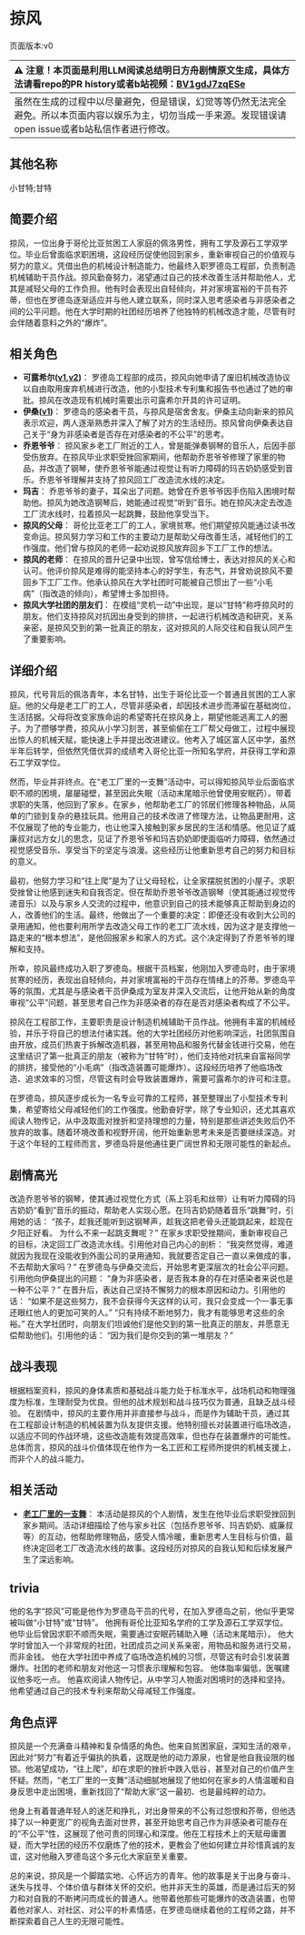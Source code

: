 # 掠风
页面版本:v0
 

| :warning: 注意！本页面是利用LLM阅读总结明日方舟剧情原文生成，具体方法请看repo的PR history或者b站视频：[BV1gdJ7zqESe](https://www.bilibili.com/video/BV1gdJ7zqESe/)         |
|:----------------------------|
| 虽然在生成的过程中以尽量避免，但是错误，幻觉等等仍然无法完全避免。所以本页面内容以娱乐为主，切勿当成一手来源。发现错误请open issue或者b站私信作者进行修改。|



## 其他名称
小甘特;甘特
## 简要介绍
掠风，一位出身于哥伦比亚贫困工人家庭的佩洛男性，拥有工学及源石工学双学位。毕业后曾面临求职困境，这段经历促使他回到家乡，重新审视自己的价值观与努力的意义。凭借出色的机械设计制造能力，他最终入职罗德岛工程部，负责制造机械辅助干员作战。掠风勤奋努力，渴望通过自己的技术改善生活并帮助他人，尤其是减轻父母的工作负担。他有时会表现出自轻倾向，并对家境富裕的干员有芥蒂，但也在罗德岛逐渐适应并与他人建立联系，同时深入思考感染者与非感染者之间的公平问题。他在大学时期的社团经历培养了他独特的机械改造才能，尽管有时会伴随着意料之外的“爆炸”。
## 相关角色
-   **可露希尔([v1](extended_char_ke_lu_xi_er.md),[v2](../char_v3/extended_char_ke_lu_xi_er.md))**： 罗德岛工程部的成员，掠风向她申请了废旧机械改造协议以自由取用废弃机械进行改造，他的小型技术专利集和报告书也通过了她的审批。掠风在改造现有机械时需要出示可露希尔开具的许可证明。
-   **伊桑([v1](char_355_ethan.md))**： 罗德岛的感染者干员，与掠风是宿舍舍友。伊桑主动向新来的掠风表示欢迎，两人逐渐熟悉并深入了解了对方的生活经历。掠风曾向伊桑表达自己关于“身为非感染者是否存在对感染者的不公平”的思考。
-   **乔恩爷爷**： 掠风家乡老工厂附近的工人，曾是能弹奏钢琴的音乐人，后因手部受伤放弃。在掠风毕业求职受挫回家期间，他帮助乔恩爷爷修理了家里的物品，并改造了钢琴，使乔恩爷爷能通过视觉让有听力障碍的玛吉奶奶感受到音乐。乔恩爷爷理解并支持了掠风回工厂改造流水线的决定。
-   **玛吉**： 乔恩爷爷的妻子，耳朵出了问题。她曾在乔恩爷爷因手伤陷入困境时帮助他。掠风为她改造钢琴后，她能通过视觉“听到”音乐。她在掠风决定去改造工厂流水线时，拉着掠风一起跳舞，鼓励他享受当下。
-   **掠风的父母**： 哥伦比亚老工厂的工人，家境贫寒。他们期望掠风能通过读书改变命运。掠风努力学习和工作的主要动力是帮助父母改善生活，减轻他们的工作强度。他们曾与掠风的老师一起劝说掠风放弃回乡下工厂工作的想法。
-   **掠风的老师**： 在掠风的晋升记录中出现，曾写信给博士，表达对掠风的关心和认可。他评价掠风是难得的能坚持本心的好学生，有志气，并曾劝说掠风不要回乡下工厂工作。他承认掠风在大学社团时可能被自己惯出了一些“小毛病”（指改造的倾向），希望博士多加担待。
-   **掠风大学社团的朋友们**： 在模组“灵机一动”中出现，是以“甘特”称呼掠风时的朋友。他们支持掠风对抗因出身受到的排挤，一起进行机械改造和研究，关系亲密，是掠风交到的第一批真正的朋友，这对掠风的人际交往和自我认同产生了重要影响。
## 详细介绍
掠风，代号背后的佩洛青年，本名甘特，出生于哥伦比亚一个普通且贫困的工人家庭。他的父母是老工厂的工人，尽管非感染者，却因技术进步而滞留在基础岗位，生活拮据。父母将改变家族命运的希望寄托在掠风身上，期望他能逃离工人的圈子。为了攒够学费，掠风从小学习刻苦，甚至偷偷在工厂帮父母做工，过程中展现出惊人的机械天赋，能快速上手并提出改进建议。他考入了城区富人区中学，虽然半年后转学，但依然凭借优异的成绩考入哥伦比亚一所知名学府，并获得工学和源石工学双学位。

然而，毕业并非终点。在“老工厂里的一支舞”活动中，可以得知掠风毕业后面临求职不顺的困境，屡屡碰壁，甚至因此失眠（活动末尾暗示他曾使用安眠药）。带着求职的失落，他回到了家乡。在家乡，他帮助老工厂的邻居们修理各种物品，从简单的门锁到复杂的悬挂玩具。他用自己的技术改进了修理方法，让物品更耐用，这不仅展现了他的专业能力，也让他深入接触到家乡居民的生活和情感。他见证了威廉叔对远方女儿的思念，见证了乔恩爷爷和玛吉奶奶即使面临听力障碍，依然通过视觉感受音乐、享受当下的坚定与浪漫。这些经历让他重新思考自己的努力和目标的意义。

最初，他努力学习和“往上爬”是为了让父母轻松，让全家摆脱贫困的小屋子。求职受挫曾让他感到迷失和自我否定。但在帮助乔恩爷爷改造钢琴（使其能通过视觉传递音乐）以及与家乡人交流的过程中，他意识到自己的技术能够真正帮助到身边的人，改善他们的生活。最终，他做出了一个重要的决定：即便还没有收到大公司的录用通知，他也要利用所学去改造父母工作的老工厂流水线，因为这才是支撑他一路走来的“根本想法”，是他回报家乡和家人的方式。这个决定得到了乔恩爷爷的理解和支持。

所幸，掠风最终成功入职了罗德岛。根据干员档案，他刚加入罗德岛时，由于家境贫寒的经历，表现出自轻倾向，并对家境富裕的干员存在情绪上的芥蒂。罗德岛平等的氛围，尤其是与感染者干员伊桑成为室友并深入交流后，让他开始从新的角度审视“公平”问题，甚至思考自己作为非感染者的存在是否对感染者构成了不公平。

掠风在工程部工作，主要职责是设计制造机械辅助干员作战。他拥有丰富的机械经验，并乐于将自己的想法付诸实践。他的大学社团经历对他影响深远，社团氛围自由开放，成员们热衷于拆解改造机器，甚至用物品和服务代替金钱进行交易，他在这里结识了第一批真正的朋友（被称为“甘特”时），他们支持他对抗来自富裕同学的排挤，接受他的“小毛病”（指改造装置可能爆炸）。这段经历培养了他临场改造、追求效率的习惯，尽管这有时会导致装置爆炸，需要可露希尔的许可和注意。

在罗德岛，掠风逐步成长为一名专业可靠的工程师，甚至整理出了小型技术专利集，希望寄给父母减轻他们的工作强度。他勤奋好学，除了专业知识，还尤其喜欢阅读人物传记，从中汲取面对挫折和坚持理想的力量，特别是那些讲述失败后仍不放弃的故事。随着环境改善和视野开阔，他开始重新思考未来是否要继续深造。对于这个年轻的工程师而言，罗德岛将是他通往更广阔世界和无限可能性的新起点。
## 剧情高光
改造乔恩爷爷的钢琴，使其通过视觉化方式（系上羽毛和丝带）让有听力障碍的玛吉奶奶“看到”音乐的振动，帮助老人实现心愿。在玛吉奶奶随着音乐“跳舞”时，引用她的话：
“孩子，趁我还能听到这钢琴声，趁我这把老骨头还能跳起来，趁现在夕阳正好看。 为什么不来一起跳支舞呢？”
在家乡求职受挫期间，重新审视自己的目标，决定回工厂改造流水线。引用他对自己内心的剖析：
“我突然觉得，难道就因为我现在没能收到外面公司的录用通知，我就要否定自己一直以来做成的事，不去帮助大家吗？”
在罗德岛与伊桑交流后，开始思考更深层次的社会公平问题。引用他向伊桑提出的问题：
“身为非感染者，是否我本身的存在对感染者来说也是一种不公平？”
在晋升后，表达自己坚持不懈努力的根本原因和动力。引用他的话：
“如果不是这些努力，我不会获得今天这样的认可，我只会变成一个一事无事还眼红他人的更加可笑的人。”
“只有持续不断地努力，我才有能够思考这些的余裕。”
在大学社团时，向朋友们坦诚他们是他交到的第一批真正的朋友，并愿意无偿帮助他们。引用他的话：
“因为我们是你交到的第一堆朋友？”
## 战斗表现
根据档案资料，掠风的身体素质和基础战斗能力处于标准水平，战场机动和物理强度为标准，生理耐受为优良。但他的战术规划和战斗技巧仅为普通，且缺乏战斗经验。
在剧情中，掠风的主要作用并非直接参与战斗，而是作为辅助干员，通过其在工程部设计制造的机械装置为队友提供支援。他特别擅长对装置进行临场改造，以适应不同的作战环境，这些改造能有效提高效率，但也存在装置爆炸的可能性。
总体而言，掠风的战斗价值体现在他作为一名工匠和工程师所提供的机械支援上，而非个人的战斗能力。
## 相关活动
-   **[老工厂里的一支舞](../stories/story_windft_set_1.md)**： 本活动是掠风的个人剧情，发生在他毕业后求职受挫回到家乡期间。活动详细描绘了他与家乡社区（包括乔恩爷爷、玛吉奶奶、威廉叔等）的互动，他帮助修理物品，感受人情冷暖，重新思考人生目标与价值，最终决定回老工厂改造流水线的故事。这段经历对掠风的自我认知和后续发展产生了深远影响。
## trivia
他的名字“掠风”可能是他作为罗德岛干员的代号，在加入罗德岛之前，他似乎更常被叫做“小甘特”或“甘特”。
他拥有哥伦比亚知名学府的工学及源石工学双学位。
他毕业后曾因求职不顺而失眠，需要通过安眠药辅助入睡（活动末尾暗示）。
他大学时曾加入一个非常规的社团，社团成员之间关系亲密，用物品和服务进行交易，而非金钱。
他在大学社团中养成了临场改造机械的习惯，尽管这有时会引发装置爆炸。社团的老师和朋友对他这一习惯表示理解和包容。
他体脂率偏低，医嘱建议他多吃一点。
他喜欢阅读人物传记，从中学习人物面对困境时的选择和坚持。
他希望通过自己的技术专利来帮助父母减轻工作强度。
## 角色点评
掠风是一个充满奋斗精神和复杂情感的角色。他来自贫困家庭，深知生活的艰辛，因此对“努力”有着近乎偏执的执着，这既是他的动力源泉，也曾是他自我设限的枷锁。他渴望成功，“往上爬”，却在求职的挫折中跌入低谷，甚至对自己的价值产生怀疑。然而，“老工厂里的一支舞”活动细腻地展现了他如何在家乡的人情温暖和自身反思中走出困境，重新找回了“帮助大家”这一最初、也是最纯粹的动力。

他身上有着普通年轻人的迷茫和挣扎，对出身带来的不公有过怨恨和芥蒂，但他选择了以一种更宽广的视角去面对世界，甚至开始思考自己作为非感染者可能存在的“不公平”性，这展现了他可贵的同理心和深度。他在工程技术上的天赋毋庸置疑，而大学社团的经历不仅磨炼了他的技术，更教会了他如何建立并珍惜真诚的友谊，这对他融入罗德岛这个多元化大家庭至关重要。

总的来说，掠风是一个脚踏实地、心怀远方的青年。他的故事是关于出身与奋斗、迷失与找寻、个体价值与群体关怀的交织。他并非天生的英雄，而是通过后天的努力和对自我的不断拷问而成长的普通人。他带着他那些可能爆炸的改造装置，也带着他对家人、对社区、对公平的朴素情感，在罗德岛继续着他的工程师之路，并不断探索着自己人生的无限可能性。
